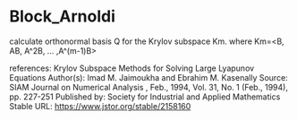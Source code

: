 # Block_Arnoldi
calculate orthonormal basis Q for the Krylov subspace Km. where Km=<B, AB, A^2B, ... ,A^(m-1)B>

references: 
Krylov Subspace Methods for Solving Large Lyapunov Equations
Author(s): Imad M. Jaimoukha and Ebrahim M. Kasenally
Source: SIAM Journal on Numerical Analysis , Feb., 1994, Vol. 31, No. 1 (Feb., 1994), pp.
227-251
Published by: Society for Industrial and Applied Mathematics
Stable URL: https://www.jstor.org/stable/2158160
